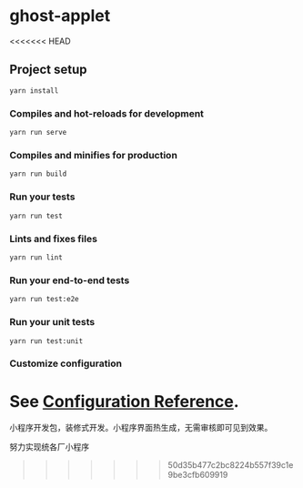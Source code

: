 # ghost-applet
<<<<<<< HEAD

## Project setup
```
yarn install
```

### Compiles and hot-reloads for development
```
yarn run serve
```

### Compiles and minifies for production
```
yarn run build
```

### Run your tests
```
yarn run test
```

### Lints and fixes files
```
yarn run lint
```

### Run your end-to-end tests
```
yarn run test:e2e
```

### Run your unit tests
```
yarn run test:unit
```

### Customize configuration
See [Configuration Reference](https://cli.vuejs.org/config/).
=======
小程序开发包，装修式开发。小程序界面热生成，无需审核即可见到效果。

努力实现统各厂小程序

>>>>>>> 50d35b477c2bc8224b557f39c1e9be3cfb609919
